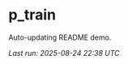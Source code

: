 # p_train

Auto-updating README demo.

<!--START_SECTION:status-->
_Last run: 2025-08-24 22:38 UTC_
<!--END_SECTION:status-->





































































































